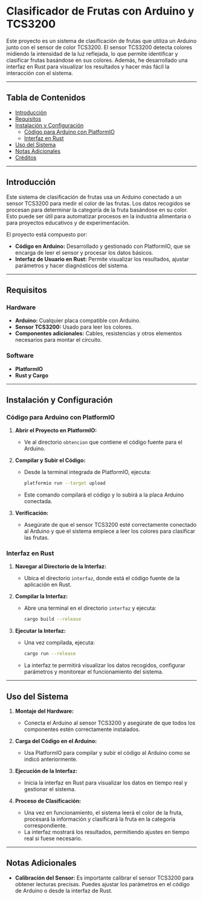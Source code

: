 # Clasificador de Frutas con Arduino y TCS3200

Este proyecto es un sistema de clasificación de frutas que utiliza un Arduino junto con el sensor de color TCS3200. El sensor TCS3200 detecta colores midiendo la intensidad de la luz reflejada, lo que permite identificar y clasificar frutas basándose en sus colores. Además, he desarrollado una interfaz en Rust para visualizar los resultados y hacer más fácil la interacción con el sistema.

---

## Tabla de Contenidos

- [Introducción](#introducción)
- [Requisitos](#requisitos)
- [Instalación y Configuración](#instalación-y-configuración)
  - [Código para Arduino con PlatformIO](#código-para-arduino-con-platformio)
  - [Interfaz en Rust](#interfaz-en-rust)
- [Uso del Sistema](#uso-del-sistema)
- [Notas Adicionales](#notas-adicionales)
- [Créditos](#créditos)

---

## Introducción

Este sistema de clasificación de frutas usa un Arduino conectado a un sensor TCS3200 para medir el color de las frutas. Los datos recogidos se procesan para determinar la categoría de la fruta basándose en su color. Esto puede ser útil para automatizar procesos en la industria alimentaria o para proyectos educativos y de experimentación.

El proyecto está compuesto por:
- **Código en Arduino:** Desarrollado y gestionado con PlatformIO, que se encarga de leer el sensor y procesar los datos básicos.
- **Interfaz de Usuario en Rust:** Permite visualizar los resultados, ajustar parámetros y hacer diagnósticos del sistema.

---

## Requisitos

### Hardware
- **Arduino:** Cualquier placa compatible con Arduino.
- **Sensor TCS3200:** Usado para leer los colores.
- **Componentes adicionales:** Cables, resistencias y otros elementos necesarios para montar el circuito.

### Software
- **PlatformIO** 
- **Rust y Cargo**

---

## Instalación y Configuración

### Código para Arduino con PlatformIO

1. **Abrir el Proyecto en PlatformIO:**
   - Ve al directorio `obtencion` que contiene el código fuente para el Arduino.

2. **Compilar y Subir el Código:**
   - Desde la terminal integrada de PlatformIO, ejecuta:
     ```bash
     platformio run --target upload
     ```
   - Este comando compilará el código y lo subirá a la placa Arduino conectada.

3. **Verificación:**
   - Asegúrate de que el sensor TCS3200 esté correctamente conectado al Arduino y que el sistema empiece a leer los colores para clasificar las frutas.

### Interfaz en Rust

1. **Navegar al Directorio de la Interfaz:**
   - Ubica el directorio `interfaz`, donde está el código fuente de la aplicación en Rust.

2. **Compilar la Interfaz:**
   - Abre una terminal en el directorio `interfaz` y ejecuta:
     ```bash
     cargo build --release
     ```

3. **Ejecutar la Interfaz:**
   - Una vez compilada, ejecuta:
     ```bash
     cargo run --release
     ```
   - La interfaz te permitirá visualizar los datos recogidos, configurar parámetros y monitorear el funcionamiento del sistema.

---

## Uso del Sistema

1. **Montaje del Hardware:**
   - Conecta el Arduino al sensor TCS3200 y asegúrate de que todos los componentes estén correctamente instalados.

2. **Carga del Código en el Arduino:**
   - Usa PlatformIO para compilar y subir el código al Arduino como se indicó anteriormente.

3. **Ejecución de la Interfaz:**
   - Inicia la interfaz en Rust para visualizar los datos en tiempo real y gestionar el sistema.

4. **Proceso de Clasificación:**
   - Una vez en funcionamiento, el sistema leerá el color de la fruta, procesará la información y clasificará la fruta en la categoría correspondiente.
   - La interfaz mostrará los resultados, permitiendo ajustes en tiempo real si fuese necesario.

---

## Notas Adicionales

- **Calibración del Sensor:** Es importante calibrar el sensor TCS3200 para obtener lecturas precisas. Puedes ajustar los parámetros en el código de Arduino o desde la interfaz de Rust.

